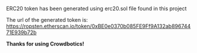 ERC20 token has been generated using erc20.sol file found in this project

The url of the generated token is: https://ropsten.etherscan.io/token/0xBE0e0370b085FE9Ff9A132ab89674471E939b72b

**Thanks for using Crowdbotics!**